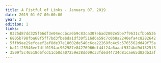 ```yaml
---
title: A Fistful of Links - January 07, 2019
date: 2019-01-07 00:00:00
year: 2
edition: 1
links:
- 0325d87dd325f66df3e04eccbca0b9c83ca307ebad2802e5be7f9631cfbb6536
- 6805b798fba68f5ff7bd3fbebda1df30f516d6a59c7c0b8a2240efa4c8282642
- 5ffb9ae29efcaef2af8de37e18602de540c6ca22268fc4c9c5765562dd49f75a
- ba11f25546ee7dff0194ac962987e84276966df44f24a6aaaf9324bd9d1325f3
- 3509f5c46518d6fcd11cb0da07259e38dd09c33fded44734d81cae65d82db3af
---
```

